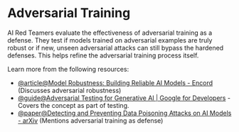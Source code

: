 # Adversarial Training

AI Red Teamers evaluate the effectiveness of adversarial training as a defense. They test if models trained on adversarial examples are truly robust or if new, unseen adversarial attacks can still bypass the hardened defenses. This helps refine the adversarial training process itself.

Learn more from the following resources:

- [@article@Model Robustness: Building Reliable AI Models - Encord](https://encord.com/blog/model-robustness-machine-learning-strategies/) (Discusses adversarial robustness)
- [@guide@Adversarial Testing for Generative AI | Google for Developers](https://developers.google.com/machine-learning/guides/adv-testing) - Covers the concept as part of testing.
- [@paper@Detecting and Preventing Data Poisoning Attacks on AI Models - arXiv](https://arxiv.org/abs/2503.09302) (Mentions adversarial training as defense)
